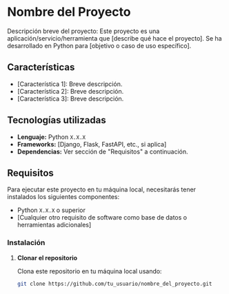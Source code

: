 # Nombre del Proyecto

Descripción breve del proyecto: 
Este proyecto es una aplicación/servicio/herramienta que [describe qué hace el proyecto]. Se ha desarrollado en Python para [objetivo o caso de uso específico]. 

## Características

- [Característica 1]: Breve descripción.
- [Característica 2]: Breve descripción.
- [Característica 3]: Breve descripción.

## Tecnologías utilizadas

- **Lenguaje:** Python `X.X.X`
- **Frameworks:** [Django, Flask, FastAPI, etc., si aplica]
- **Dependencias:** Ver sección de "Requisitos" a continuación.

## Requisitos

Para ejecutar este proyecto en tu máquina local, necesitarás tener instalados los siguientes componentes:

- Python `X.X.X` o superior
- [Cualquier otro requisito de software como base de datos o herramientas adicionales]

### Instalación

1. **Clonar el repositorio**

   Clona este repositorio en tu máquina local usando:

   ```bash
   git clone https://github.com/tu_usuario/nombre_del_proyecto.git
